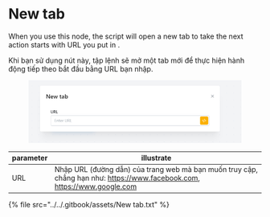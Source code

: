 # New tab

When you use this node, the script will open a new tab to take the next action starts with URL you put in .

Khi bạn sử dụng nút này, tập lệnh sẽ mở một tab mới để thực hiện hành động tiếp theo bắt đầu bằng URL bạn nhập.



<figure><img src="../../.gitbook/assets/new tab.png" alt=""><figcaption></figcaption></figure>

| parameter | illustrate                                                                                                                |
| --------- | ------------------------------------------------------------------------------------------------------------------------- |
| URL       | Nhập URL (đường dẫn) của trang web mà bạn muốn truy cập, chẳng hạn như: https://www.facebook.com, https://www.google.com  |

{% file src="../../.gitbook/assets/New tab.txt" %}

